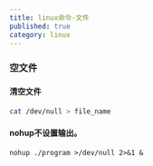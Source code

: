 ```yaml
---
title: linux命令-文件
published: true
category: linux
---
```


### 空文件
#### 清空文件
```bash
cat /dev/null > file_name
```

#### nohup不设置输出。
```
nohup ./program >/dev/null 2>&1 &
```